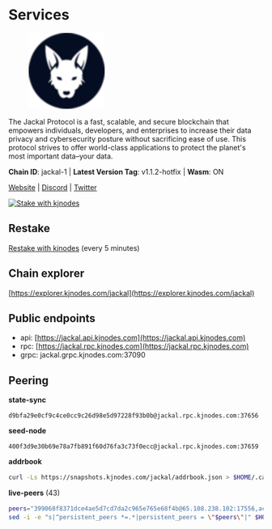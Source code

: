 # Services

<figure><img src="https://raw.githubusercontent.com/kj89/cosmos-images/main/logos/jackal.png" width="150" alt=""><figcaption></figcaption></figure>

The Jackal Protocol is a fast, scalable, and secure blockchain that empowers  individuals, developers, and enterprises to increase their data privacy and  cybersecurity posture without sacrificing ease of use. This protocol strives  to offer world-class applications to protect the planet's most important data–your data.

**Chain ID**: jackal-1 | **Latest Version Tag**: v1.1.2-hotfix | **Wasm**: ON

[Website](https://jackalprotocol.com) | [Discord](https://discord.com/invite/5GKym3p6rj) | [Twitter](https://twitter.com/Jackal_Protocol)

[![Stake with kjnodes](https://i.ibb.co/cr44Q8j/button-stake-with-kjnodes.png)](https://restake.app/jackal/jklvaloper1tr3wm3mdkz0tda6t7vavqnn7fe2g4un0f67xmt)

## Restake

[Restake with kjnodes](https://restake.app/jackal/jklvaloper1tr3wm3mdkz0tda6t7vavqnn7fe2g4un0f67xmt) (every 5 minutes)
## Chain explorer
[https://explorer.kjnodes.com/jackal](https://explorer.kjnodes.com/jackal)

## Public endpoints

* api: [https://jackal.api.kjnodes.com](https://jackal.api.kjnodes.com)
* rpc: [https://jackal.rpc.kjnodes.com](https://jackal.rpc.kjnodes.com)
* grpc: jackal.grpc.kjnodes.com:37090

## Peering

**state-sync**

```text
d9bfa29e0cf9c4ce0cc9c26d98e5d97228f93b0b@jackal.rpc.kjnodes.com:37656
```

**seed-node**

```text
400f3d9e30b69e78a7fb891f60d76fa3c73f0ecc@jackal.rpc.kjnodes.com:37659
```

**addrbook**
```bash
curl -Ls https://snapshots.kjnodes.com/jackal/addrbook.json > $HOME/.canine/config/addrbook.json
```

**live-peers** (43)
```bash
peers="399068f8371dce4ae5d7cd7da2c965e765e68f4b@65.108.238.102:17556,ac6e9b3fc2d18f51aa8d6f98bae9e05acfac97e1@217.131.118.88:26656,ad41936e5f89b119fdaae25fef0652949770f06e@185.107.57.74:26656,ad8afbc89ac64db1ee99fdd904cbd48876d44b7d@195.3.222.240:26256,588e509e3a8c1dc4ba938779bf569cd9f6f0f4be@212.23.222.109:26256,ecb163fca7436befa3a5694a7d558e89d3f04b2c@65.109.29.150:17656,0faa7f1099de2e02deebe09fcb52863056333265@144.202.72.17:26616,d9bfa29e0cf9c4ce0cc9c26d98e5d97228f93b0b@65.109.88.38:37656,173c43436e2287f3660c344a5fd2386da4a61968@65.109.92.241:11126,ff94a29e02de8369faf37c76d3c97684bbd51bd6@185.16.38.165:17556,ee2ef67b49cbc7b4af7ff0b7321870a5d9ae69a5@65.108.138.80:17556,dbbd1e102b9d0cde827cd272205fa3a2886a6b2c@5.9.147.22:21656,11c23c5341d0ac69f9ebb3be9afa7fe0e134ece0@94.79.54.137:28656,c2842c76779913e05fa4256e3caab852e1782951@202.61.194.254:60756,55df88ae25223565af42ccd6b3b558b8e70bba31@213.239.216.252:26656,dd7e72f0a71476e51c0a601a40d6fc02a1ae1a95@65.108.6.45:60856,159834da1073b793a9f6730841d827802051ed75@198.244.178.213:26656,0985977a794b298e7ef990fe344d572c60c453b1@172.105.72.158:26656,637166728d6103ad4ec9fff97a321a024bff3e58@65.109.94.221:28656,dd3cab79ffae0aed4f519503b66e9403c69eeb14@85.237.193.101:25565,cda2f5ee8d1feff1a5136e17a17b4a3a374a6f49@65.109.106.172:32656,ebc272824924ea1a27ea3183dd0b9ba713494f83@95.214.55.198:26906,289c3e984194ac2ccaa74e201147010648e90970@195.3.223.108:26656,68b81df146d915f599775a18953bbefbd49d024a@193.70.33.64:17556,4a0fb6863526b3370b3f0dcba6bc2d548a363974@65.109.52.56:2506,80cc4b90a546a138a480642dd5ce0fcf65ba2d8c@65.108.41.172:29956,6852add4eaa027707a6000c78ea9e7cde81b058f@18.118.26.4:26656,d39fecbc409541de13fa644d90066d4dabe08262@95.165.89.222:24475,f460d33619705cb145d88631115a0b5581515060@165.232.173.74:26656,1f30e644ddd8edf310cbd9be4ac07b604eed581e@66.85.134.170:26676,a2afb42b65da7013eca54778ce01dfb877c2a82a@154.12.227.132:37656,a79da224ad9d4501dbf1d547986ebec55d56b951@135.181.128.114:17556,24d557203af1734d8a9e94d1819f0920ee66845c@185.252.235.83:27656,ae69a9186ee7fc09d4c46e76ee0ebea537171937@94.130.137.122:33656,e61861653d42ebe5d7bf46d4c61f3753091985cd@83.53.221.249:36656,e5a142be860ee9b2f5c71d813e39fceb12cbd218@78.46.78.83:26686,35986ec8d12abb75a2cd85b3102cee012dd90dd0@89.245.24.65:20356,39b55b1c49ad0994bbead006be40d9c84b0bf2d4@78.107.253.133:28656,2b7f02456898efbbb9da462b9b3e80ba12ff2f7c@65.109.116.50:27656,b3f167a06a8691d738de5fff2b3ba65053e0787d@65.21.183.76:26656,7adbbe1a5f867a0befcf1fd94f395dd8257d718f@73.40.151.121:15656,26b6255375a592c3b0664bd474a6975f468c3785@88.99.164.158:11126,94b63fddfc78230f51aeb7ac34b9fb86bd042a77@46.4.53.94:30561"
sed -i -e "s|^persistent_peers *=.*|persistent_peers = \"$peers\"|" $HOME/.canine/config/config.toml
```
